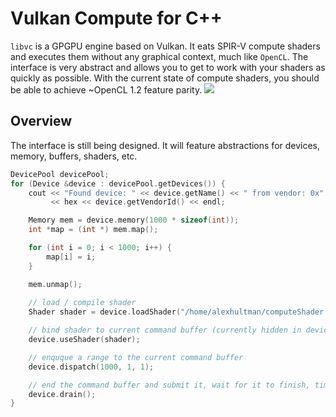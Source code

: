 # Vulkan Compute for C++
```libvc``` is a GPGPU engine based on Vulkan. It eats SPIR-V compute shaders and executes them without any graphical context, much like ```OpenCL```. The interface is very abstract and allows you to get to work with your shaders as quickly as possible. With the current state of compute shaders, you should be able to achieve ~OpenCL 1.2 feature parity.
![](vulkan.png)

## Overview
The interface is still being designed. It will feature abstractions for devices, memory, buffers, shaders, etc.

```c++
DevicePool devicePool;
for (Device &device : devicePool.getDevices()) {
    cout << "Found device: " << device.getName() << " from vendor: 0x"
         << hex << device.getVendorId() << endl;

    Memory mem = device.memory(1000 * sizeof(int));
    int *map = (int *) mem.map();

    for (int i = 0; i < 1000; i++) {
        map[i] = i;
    }

    mem.unmap();
    
    // load / compile shader
    Shader shader = device.loadShader("/home/alexhultman/computeShader.spr");

    // bind shader to current command buffer (currently hidden in device)
    device.useShader(shader);

    // enquque a range to the current command buffer
    device.dispatch(1000, 1, 1);

    // end the command buffer and submit it, wait for it to finish, time it
    device.drain();
}
```
